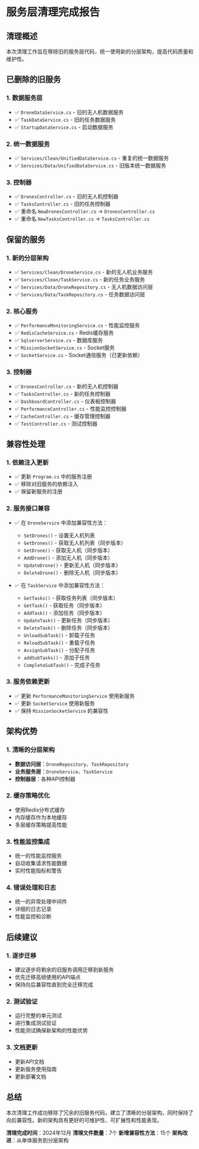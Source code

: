 # 服务层清理完成报告

## 清理概述

本次清理工作旨在移除旧的服务层代码，统一使用新的分层架构，提高代码质量和维护性。

## 已删除的旧服务

### 1. 数据服务层
- ✅ `DroneDataService.cs` - 旧的无人机数据服务
- ✅ `TaskDataService.cs` - 旧的任务数据服务  
- ✅ `StartupDataService.cs` - 启动数据服务

### 2. 统一数据服务
- ✅ `Services/Clean/UnifiedDataService.cs` - 重复的统一数据服务
- ✅ `Services/Data/UnifiedDataService.cs` - 旧版本统一数据服务

### 3. 控制器
- ✅ `DronesController.cs` - 旧的无人机控制器
- ✅ `TasksController.cs` - 旧的任务控制器
- ✅ 重命名 `NewDronesController.cs` → `DronesController.cs`
- ✅ 重命名 `NewTasksController.cs` → `TasksController.cs`

## 保留的服务

### 1. 新的分层架构
- ✅ `Services/Clean/DroneService.cs` - 新的无人机业务服务
- ✅ `Services/Clean/TaskService.cs` - 新的任务业务服务
- ✅ `Services/Data/DroneRepository.cs` - 无人机数据访问层
- ✅ `Services/Data/TaskRepository.cs` - 任务数据访问层

### 2. 核心服务
- ✅ `PerformanceMonitoringService.cs` - 性能监控服务
- ✅ `RedisCacheService.cs` - Redis缓存服务
- ✅ `SqlserverService.cs` - 数据库服务
- ✅ `MissionSocketService.cs` - Socket服务
- ✅ `SocketService.cs` - Socket通信服务（已更新依赖）

### 3. 控制器
- ✅ `DronesController.cs` - 新的无人机控制器
- ✅ `TasksController.cs` - 新的任务控制器
- ✅ `DashboardController.cs` - 仪表板控制器
- ✅ `PerformanceController.cs` - 性能监控控制器
- ✅ `CacheController.cs` - 缓存管理控制器
- ✅ `TestController.cs` - 测试控制器

## 兼容性处理

### 1. 依赖注入更新
- ✅ 更新 `Program.cs` 中的服务注册
- ✅ 移除对旧服务的依赖注入
- ✅ 保留新服务的注册

### 2. 服务接口兼容
- ✅ 在 `DroneService` 中添加兼容性方法：
  - `SetDrones()` - 设置无人机列表
  - `GetDrones()` - 获取无人机列表（同步版本）
  - `GetDrone()` - 获取无人机（同步版本）
  - `AddDrone()` - 添加无人机（同步版本）
  - `UpdateDrone()` - 更新无人机（同步版本）
  - `DeleteDrone()` - 删除无人机（同步版本）

- ✅ 在 `TaskService` 中添加兼容性方法：
  - `GetTasks()` - 获取任务列表（同步版本）
  - `GetTask()` - 获取任务（同步版本）
  - `AddTask()` - 添加任务（同步版本）
  - `UpdateTask()` - 更新任务（同步版本）
  - `DeleteTask()` - 删除任务（同步版本）
  - `UnloadSubTask()` - 卸载子任务
  - `ReloadSubTask()` - 重载子任务
  - `AssignSubTask()` - 分配子任务
  - `addSubTasks()` - 添加子任务
  - `CompleteSubTask()` - 完成子任务

### 3. 服务依赖更新
- ✅ 更新 `PerformanceMonitoringService` 使用新服务
- ✅ 更新 `SocketService` 使用新服务
- ✅ 保持 `MissionSocketService` 的兼容性

## 架构优势

### 1. 清晰的分层架构
- **数据访问层**：`DroneRepository`、`TaskRepository`
- **业务服务层**：`DroneService`、`TaskService`
- **控制器层**：各种API控制器

### 2. 缓存策略优化
- 使用Redis分布式缓存
- 内存缓存作为本地缓存
- 多层缓存策略提高性能

### 3. 性能监控集成
- 统一的性能监控服务
- 自动收集请求性能数据
- 实时性能指标和警告

### 4. 错误处理和日志
- 统一的异常处理中间件
- 详细的日志记录
- 性能监控和诊断

## 后续建议

### 1. 逐步迁移
- 建议逐步将剩余的旧服务调用迁移到新服务
- 优先迁移高频使用的API端点
- 保持向后兼容性直到完全迁移完成

### 2. 测试验证
- 运行完整的单元测试
- 进行集成测试验证
- 性能测试确保新架构的性能优势

### 3. 文档更新
- 更新API文档
- 更新服务使用指南
- 更新部署文档

## 总结

本次清理工作成功移除了冗余的旧服务代码，建立了清晰的分层架构，同时保持了向后兼容性。新的架构具有更好的可维护性、可扩展性和性能表现。

**清理完成时间**：2024年12月
**清理文件数量**：7个
**新增兼容性方法**：15个
**架构改进**：从单体服务到分层架构 